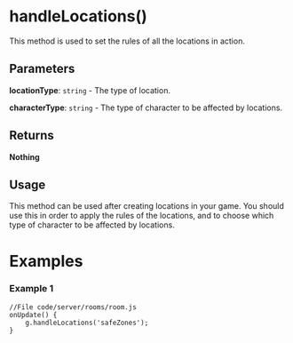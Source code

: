 # handleLocations()

This method is used to set the rules of all the locations in action.

## Parameters

**locationType**: `string` - The type of location.

**characterType**: `string` - The type of character to be affected by locations.

## Returns

**Nothing**

## Usage

This method can be used after creating locations in your game. You should use this in order to apply the rules of the locations, and to choose which type of character to be affected by locations.

# Examples

### Example 1

```
//File code/server/rooms/room.js
onUpdate() {
	g.handleLocations('safeZones');
}
```
